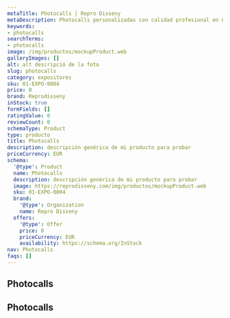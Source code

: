 ```yaml
---
metaTitle: Photocalls | Repro Disseny
metaDescription: Photocalls personalizadas con calidad profesional en Cataluña.
keywords:
- photocalls
searchTerms:
- photocalls
image: /img/productos/mockupProduct.web
galleryImages: []
alt: alt descripció de la foto
slug: photocalls
category: expositores
sku: 01-EXPO-0004
price: 0
brand: Reprodisseny
inStock: true
formFields: []
ratingValue: 0
reviewCount: 0
schemaType: Product
type: producto
title: Photocalls
description: descripción genérica de mi producto para probar
priceCurrency: EUR
schema:
  '@type': Product
  name: Photocalls
  description: descripción genérica de mi producto para probar
  image: https://reprodisseny.com/img/productos/mockupProduct.web
  sku: 01-EXPO-0004
  brand:
    '@type': Organization
    name: Repro Disseny
  offers:
    '@type': Offer
    price: 0
    priceCurrency: EUR
    availability: https://schema.org/InStock
nav: Photocalls
faqs: []
---
```


## Photocalls

## Photocalls
